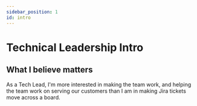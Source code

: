 ```yaml
---
sidebar_position: 1
id: intro
---
```


# Technical Leadership Intro

## What I believe matters

As a Tech Lead, I'm more interested in making the team work, and helping the team work on serving our customers than I am in making Jira tickets move across a board.